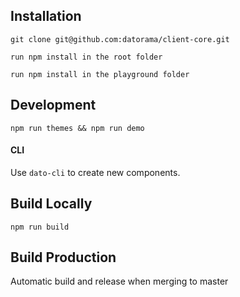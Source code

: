 ## Installation
`git clone git@github.com:datorama/client-core.git`

`run npm install in the root folder`

`run npm install in the playground folder`

## Development
`npm run themes && npm run demo`

#### CLI
Use `dato-cli` to create new components.

## Build Locally
`npm run build`

## Build Production
Automatic build and release when merging to master